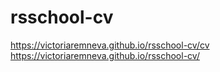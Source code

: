 # rsschool-cv

https://victoriaremneva.github.io/rsschool-cv/cv
https://victoriaremneva.github.io/rsschool-cv/
